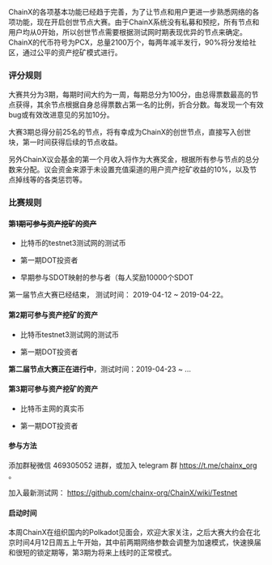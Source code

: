 ChainX的各项基本功能已经趋于完善，为了让节点和用户更进一步熟悉网络的各项功能，现在开启创世节点大赛。由于ChainX系统没有私募和预挖，所有节点和用户均从0开始，所以创世节点需要根据测试网时期表现优异的节点来确定。ChainX的代币符号为PCX，总量2100万个，每两年减半发行，90%将分发给社区，通过公平的资产挖矿模式进行。

### 评分规则

大赛共分为3期，每期时间大约为一周，每期总分为100分，由总得票数最高的节点获得，其余节点根据自身总得票数占第一名的比例，折合分数。每发现一个有效bug或有效改进意见的另加10分。

大赛3期总得分前25名的节点，将有幸成为ChainX的创世节点，直接写入创世块，第一时间获得后续的节点收益。

另外ChainX议会基金的第一个月收入将作为大赛奖金，根据所有参与节点的总分数来分配。议会资金来源于未设置充值渠道的用户资产挖矿收益的10%，以及节点掉线等的各类惩罚等。

### 比赛规则

#### ~~第1期可参与资产挖矿的资产~~

* 比特币的testnet3测试网的测试币

* 第一期DOT投资者

* 早期参与SDOT映射的参与者（每人奖励10000个SDOT

第一届节点大赛已经结束， 测试时间： 2019-04-12 ~ 2019-04-22。

#### 第2期可参与资产挖矿的资产

* 比特币testnet3测试网的测试币

* 第一期DOT投资者

**第二届节点大赛正在进行中**，测试时间：2019-04-23 ~ ...

#### 第3期可参与资产挖矿的资产

* 比特币主网的真实币

* 第一期DOT投资者

#### 参与方法

添加群秘微信 469305052 进群，或加入 telegram 群 https://t.me/chainx_org 。

加入最新测试网： https://github.com/chainx-org/ChainX/wiki/Testnet

#### 启动时间

本周ChainX在组织国内的Polkadot见面会，欢迎大家关注，之后大赛大约会在北京时间4月12日周五上午开始，其中前两期网络参数会调整为加速模式，快速换届和很短的锁定期等，第3期为将来上线时的正常模式。
